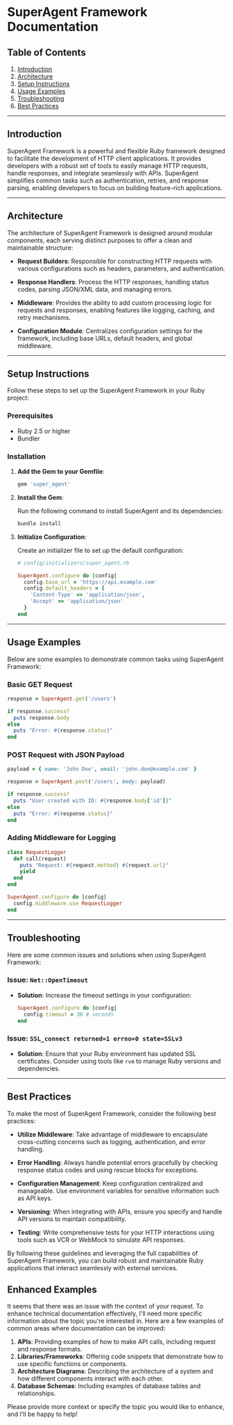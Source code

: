 # SuperAgent Framework Documentation

## Table of Contents
1. [Introduction](#introduction)
2. [Architecture](#architecture)
3. [Setup Instructions](#setup-instructions)
4. [Usage Examples](#usage-examples)
5. [Troubleshooting](#troubleshooting)
6. [Best Practices](#best-practices)

---

## Introduction

SuperAgent Framework is a powerful and flexible Ruby framework designed to facilitate the development of HTTP client applications. It provides developers with a robust set of tools to easily manage HTTP requests, handle responses, and integrate seamlessly with APIs. SuperAgent simplifies common tasks such as authentication, retries, and response parsing, enabling developers to focus on building feature-rich applications.

---

## Architecture

The architecture of SuperAgent Framework is designed around modular components, each serving distinct purposes to offer a clean and maintainable structure:

- **Request Builders**: Responsible for constructing HTTP requests with various configurations such as headers, parameters, and authentication.

- **Response Handlers**: Process the HTTP responses, handling status codes, parsing JSON/XML data, and managing errors.

- **Middleware**: Provides the ability to add custom processing logic for requests and responses, enabling features like logging, caching, and retry mechanisms.

- **Configuration Module**: Centralizes configuration settings for the framework, including base URLs, default headers, and global middleware.

---

## Setup Instructions

Follow these steps to set up the SuperAgent Framework in your Ruby project:

### Prerequisites

- Ruby 2.5 or higher
- Bundler

### Installation

1. **Add the Gem to your Gemfile**:

   ```ruby
   gem 'super_agent'
   ```

2. **Install the Gem**:

   Run the following command to install SuperAgent and its dependencies:

   ```bash
   bundle install
   ```

3. **Initialize Configuration**:

   Create an initializer file to set up the default configuration:

   ```ruby
   # config/initializers/super_agent.rb

   SuperAgent.configure do |config|
     config.base_url = 'https://api.example.com'
     config.default_headers = {
       'Content-Type' => 'application/json',
       'Accept' => 'application/json'
     }
   end
   ```

---

## Usage Examples

Below are some examples to demonstrate common tasks using SuperAgent Framework:

### Basic GET Request

```ruby
response = SuperAgent.get('/users')

if response.success?
  puts response.body
else
  puts "Error: #{response.status}"
end
```

### POST Request with JSON Payload

```ruby
payload = { name: 'John Doe', email: 'john.doe@example.com' }

response = SuperAgent.post('/users', body: payload)

if response.success?
  puts "User created with ID: #{response.body['id']}"
else
  puts "Error: #{response.status}"
end
```

### Adding Middleware for Logging

```ruby
class RequestLogger
  def call(request)
    puts "Request: #{request.method} #{request.url}"
    yield
  end
end

SuperAgent.configure do |config|
  config.middleware.use RequestLogger
end
```

---

## Troubleshooting

Here are some common issues and solutions when using SuperAgent Framework:

### Issue: `Net::OpenTimeout`

- **Solution**: Increase the timeout settings in your configuration:

  ```ruby
  SuperAgent.configure do |config|
    config.timeout = 30 # seconds
  end
  ```

### Issue: `SSL_connect returned=1 errno=0 state=SSLv3`

- **Solution**: Ensure that your Ruby environment has updated SSL certificates. Consider using tools like `rvm` to manage Ruby versions and dependencies.

---

## Best Practices

To make the most of SuperAgent Framework, consider the following best practices:

- **Utilize Middleware**: Take advantage of middleware to encapsulate cross-cutting concerns such as logging, authentication, and error handling.

- **Error Handling**: Always handle potential errors gracefully by checking response status codes and using rescue blocks for exceptions.

- **Configuration Management**: Keep configuration centralized and manageable. Use environment variables for sensitive information such as API keys.

- **Versioning**: When integrating with APIs, ensure you specify and handle API versions to maintain compatibility.

- **Testing**: Write comprehensive tests for your HTTP interactions using tools such as VCR or WebMock to simulate API responses.

By following these guidelines and leveraging the full capabilities of SuperAgent Framework, you can build robust and maintainable Ruby applications that interact seamlessly with external services.

## Enhanced Examples

It seems that there was an issue with the context of your request. To enhance technical documentation effectively, I'll need more specific information about the topic you're interested in. Here are a few examples of common areas where documentation can be improved:

1. **APIs**: Providing examples of how to make API calls, including request and response formats.
2. **Libraries/Frameworks**: Offering code snippets that demonstrate how to use specific functions or components.
3. **Architecture Diagrams**: Describing the architecture of a system and how different components interact with each other.
4. **Database Schemas**: Including examples of database tables and relationships.

Please provide more context or specify the topic you would like to enhance, and I'll be happy to help!